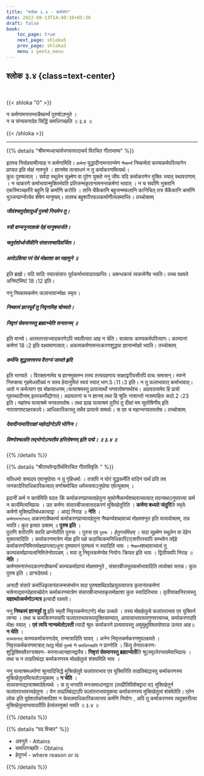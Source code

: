 ```yaml
---
title: "श्लोक ३.४ - कर्मयोग"
date: 2022-08-13T14:40:16+05:30
draft: false
book:
    toc_page: true
    next_page: shloka5
    prev_page: shloka3
    menu : geeta_menu
---
```




## श्लोक ३.४ {class=text-center}

<br/>

{{< shloka  "0"  >}}

न कर्मणामनारम्भान्नैष्कर्म्यं पुरुषोऽश्नुते ।  
न च संन्यसनादेव सिद्धिं समधिगच्छति ॥ ३.४ ॥

{{< /shloka >}}

---


{{% details "श्रीमन्मध्वाचार्यभगवत्पादाचर्य विरचित  गीताभाष्य" %}}

इतश्च नियोक्ष्यामीत्याह न कर्मणामिति। `कर्मणां` युद्धादीनामनारम्भेण 
`नैष्कर्म्यं` निष्कर्मतां काम्यकर्मपरित्यागेन प्राप्यत इति मोक्षं नाश्नुते । 
ज्ञानमेव तत्साधनं न तु कर्माकरणमित्यर्थः।   
कुतः पुरुषत्वात् । सर्वदा स्थूलेन सूक्ष्मेण वा पुरेण युक्तो ननु जीवः यदि 
कर्माकरणेन मुक्तिः स्यात् स्थावराणाम् । न चाकरणे कर्माभावान्मुक्तिर्भवति 
प्रतिजन्मकृतानामनन्तकर्मणां भावात् । न च सर्वाणि भुक्तानि एकस्मिञ्च्छरीरे 
बहूनि हि कर्माणि करोति । तानि चैकैकानि बहुजन्मफलानि कानिचित् तत्र 
चैकैकानि कर्माणि भुञ्जन्प्राप्नोत्येव शेषेण मानुष्यम्। ततश्च बहुशरीरफलकर्माणीत्यसमाप्तिः। तच्चोक्तम् 
##### जीवंश्चतुर्दशादूर्ध्वं पुरुषो नियमेन तु। 
##### स्त्री वाप्यनूनदशकं देहं मानुषमार्जते। 
##### चतुर्दशोर्ध्वजीवीनि संसारश्चादिवर्जितः। 
##### अतोऽवित्वा परं देवं मोक्षाशा का महामुने ॥
इति ब्राह्मे। यदि सादिः स्यात्संसारः पूर्वकर्माभावादतत्प्राप्तिः। अबन्धकत्वं त्वकामेनैव भवति। तच्च वक्ष्यते अनिष्टंमिष्टं 18।12 इति।  

ननु निष्कामकर्मणः फलाभावान्मोक्षः स्मृतः। 
##### निष्कामं ज्ञानपूर्वं तु निवृत्तमिह चोच्यते। 
##### निवृत्तं सेवमानस्तु ब्रह्माभ्येति सनातनम् ॥
इति मानवे। अतस्तत्साभ्यादकरणेऽपि भवतीत्यत आह न चेति। 
सन्न्यासः काम्यकर्मपरित्यागः। काम्यानां कर्मणां 18।2 इति वक्ष्यमाणत्वात्। अकामकर्मणामन्तःकरणशुद्ध्या ज्ञानान्मोक्षो भवति। तच्चोक्तम् 
##### कर्मभिः शुद्धसत्त्वस्य वैराग्यं जायते हृदि 
इति भागवते । विरक्तानामेव च ज्ञानमुक्तम्न तस्य तत्त्वग्रहणाय साक्षाद्वरीयसीरपि वाचः समासन्। स्वप्ने निरुक्त्या गृहमेधसौख्यं न यस्य हेयानुमितं स्वयं स्यात् भाग.5।11।3 इति। न तु फलाभावात् कर्माभावात्। अतो न कर्मत्याग एव मोक्षसाधनम्।यत्याश्रमस्तु प्रायत्यार्थो भगवत्तोषणार्थश्च। अप्रयतत्वमेव हि प्रायो गृहस्थादीनाम् इतरकर्मोद्योगात्। अप्रयतानां च न ज्ञानम् तथा हि श्रुतिः नाशान्तो नासमाहितः कठो.2।23 इति। महांश्च यत्याश्रमे भगवतस्तोषः। तथा ह्याह यत्याश्रमं तुरीयं तु दीक्षां मम सुतोषिणीम् इति नारायणाष्टाक्षरकल्पे। आधिकारिकास्तु तथैव प्रायत्ये समर्थाः। स एव च महान्भगवतस्तोषः। तच्चोक्तम् 
##### देवादीनामादिराज्ञां महोद्योगोऽपि भोगिनः। 
##### विष्णोश्चलति तद्भोगोऽत्यतीव हरितोषणम् इति पाद्मे। ॥ ३.४ ॥

{{% /details %}}



{{% details "श्रीराघवेन्द्रतीर्थविरचित गीताविवृतिः " %}}


यतिधर्माः शमादय एवानुष्ठेयाः न तु गृहिधर्माः । तत्रापि न घोरं
युद्धकर्मेति वादिनं पार्थं प्रति तव जनकादेरिवाधिकारिकत्वात्‌ 
वर्णाश्रमोचित धर्मस्त्वयाऽनुष्ठेया एवेत्युक्तम् ‌।   

इदानीं कर्म न कार्यमिति वदतः किं
कर्माकरणप्राप्यत्वहेतुना मुक्तेर्नैष्कर्म्यशब्दवाच्यत्वात् 
तदन्यथाऽनुपपत्त्या कर्म न कार्यमित्यभिप्रायः । 
उत कर्मणः संसारबीजत्वात्तदकरणं मुक्तिहेतुरिति ।
**कर्मणा बध्यते जंतुरि**ति स्मृतेः कर्मणो 
मुक्तिप्रतिबंधकत्वाद्वा । आद्यं निराह
॥ **नेति** ।  
`कर्मणामनारंभात्` अकरणान्नैष्कर्म्य  कर्माकरणप्राप्यत्वहेतुना
नैष्कर्म्यशब्दवाच्यं मोक्षमश्नुत इति यत्त्वयोक्तम्‌, तन्न भवति। 
कुत इत्यत उक्तम्‌ ॥ **पुरुष इति** ।  
पुराणि शरीराणि सरति प्राप्नोतीति पुरुसः । पुरुस एव `पुरुषः` । 
*हेतुगर्भमिदम्‌* । सदा सूक्ष्मेण स्थूलेन वा देहेन युक्तत्वादिति । 
कर्माकरणमात्रेण मोक्ष इति पक्षे कदाचित्कमनिधिकारि(र)शरीरस्यापि 
सम्भवेन तद्देहे कर्माकरणनिमित्तमोक्षप्राप्त्याऽधुना दृश्यमानं 
पुरुषत्वं न स्यादिति भावः ।
`नैष्कर्म्य`शब्दवाच्यत्वं तु काम्यकर्माप्राप्यत्वनिमित्तेनोपपन्नम्‌ । 
मया तु निवृत्तकर्मण्येव नियोगः क्रियत इति भावः । 
द्वितीयमपि निराह ॥ **नेति** ।  
कर्मणामनारंभादकरणान्नैष्कर्म्य॑ काम्यकर्माप्राप्यं मोक्षमश्नुते ,
संसारबीजभूतकर्माभावादिति त्वयोक्तं यत्तन्न। कुतः पुरुष इति । 
प्राग्वदेवार्थः।

अनादौ संसारे कर्माधिकृतानंतजन्मसंभवेन सदा पुरुषशब्दितदेहयुतत्वात्तत्र
कृतानंतकर्मणां भावेनाद्यतनदेहावच्छेदेन कर्माकरणमात्रेण
संसारबीजाभावकृतमोक्षाशा कुतः स्यादितिभावः। तृतीयपक्षनिरासस्तु
**यज्ञार्थात्कर्मणोऽन्यत्र** इत्यादौ वक्ष्यते।  

ननु **निष्कामं ज्ञानपूर्वं तु** इति
स्मृतौ निवृत्तकर्मणा(णो) मोक्ष उच्यते । तस्य 
मोक्षहेतुत्वे फलांतराभाव एव
युक्तिर्न त्वन्या । तथा च कमकिरणस्यापि फलांतराभावरूपयुक्तिसाम्यात्‌,
आयासाभावरूपगुणवत्त्वाच्च, कर्माकरणादपि मोक्षः स्यात्‌ । 
**एवं त्वयि नान्यथेतोऽस्ती** त्यादौ श्रुतः कर्माकरणे 
प्रत्यवायस्तु अमुमुक्षुविषतयोपपन्न
उत्यत आह॥ **न चेति** ।    
`सन्न्यसनात्‌` काम्यकर्माकरणादेव, तन्मात्रादिति यावत्‌ । 
अनेन निवृत्तकर्मकरणमुपलक्ष्यते ।
निवृत्तकर्मकरणमात्रात् `सिद्धिं` मोक्षं `पुरुषो` न
`समधिगच्छति` न प्राप्नोति । किंतु तेनातःकरण- 
शुद्धिविषयवैराग्यश्रवण- मननाध्यानज्ञानद्वारैव। 
**निवृत्तं सेवमानस्तु ब्रह्माभ्येती**ति 
श्रु(स्मृ)तेरप्ययमेवाभिप्रायः । तथा च न तत्प्रतिबंद्या 
कर्माकरणस्य मोक्षहेतुत्वं
शंक्यमिति भावः ।   

ननु यत्याश्रमधर्माणां श्रुत्यादिसिद्धे 
मुक्तिहेतु्वे फलांतराभाव एव युक्तिरिति तत्प्रतिबंद्यास्तु 
कर्माकरणस्य मुक्तिहेतुत्वमित्यतोऽप्युक्तम्‌
॥ **न चेति** ।  
सन्न्यसनाद्यत्याश्रमादेवेत्यर्थः । स तु भगवति
मनःसमाधानद्वारा (तत्प्रीतिविशेषद्वारा वा) मुक्तिहेतुर्न 
फलांतराभावत्त्वहेतुना ।
येन तत्प्रतिबंद्याऽपि फलांतराभावयुक्त्या कर्माकरणस्य मुक्तिहेतुत्वं 
शंक्येतेति।
एतेन लोक इति पूर्वशलोकोक्तदिशा न केवलमाधिकारिकत्वात्तव कर्मणि
नियोगः , अपि तु कर्माकरणस्य त्वदुक्तरीत्या मुक्तिहेतुत्वाभावादपीति 
हेत्वंतरमुक्तं भवति ॥ ३.४ ॥


{{% /details %}}



{{% details "पद विचार" %}}

- अश्नुते - Attains
- समधिगच्छति  - Obtains
- हेतुगर्भ -  where reason or  is 

{{% /details %}}
